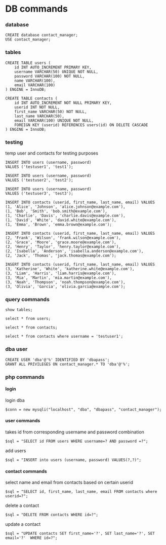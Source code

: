 # DB commands

### database
```
CREATE database contact_manager;
USE contact_manager;
```

### tables
```
CREATE TABLE users (
    id INT AUTO_INCREMENT PRIMARY KEY,
    username VARCHAR(50) UNIQUE NOT NULL,
    password VARCHAR(100) NOT NULL,
    name VARCHAR(100),
    email VARCHAR(100)
) ENGINE = InnoDB;

CREATE TABLE contacts (
    id INT AUTO_INCREMENT NOT NULL PRIMARY KEY,
    userid INT NOT NULL,
    first_name VARCHAR(50) NOT NULL,
    last_name VARCHAR(50),
    email VARCHAR(100) UNIQUE NOT NULL,
    FOREIGN KEY (userid) REFERENCES users(id) ON DELETE CASCADE
) ENGINE = InnoDB;
```

### testing
temp user and contacts for testing purposes
```
INSERT INTO users (username, password) 
VALUES ('testuser1', 'test1');

INSERT INTO users (username, password) 
VALUES ('testuser2', 'test2');

INSERT INTO users (username, password) 
VALUES ('testuser3', 'test3');
```
```
INSERT INTO contacts (userid, first_name, last_name, email) VALUES
(1, 'Alice', 'Johnson', 'alice.johnson@example.com'),
(1, 'Bob', 'Smith', 'bob.smith@example.com'),
(1, 'Charlie', 'Davis', 'charlie.davis@example.com'),
(1, 'David', 'White', 'david.white@example.com'),
(1, 'Emma', 'Brown', 'emma.brown@example.com');

INSERT INTO contacts (userid, first_name, last_name, email) VALUES
(2, 'Frank', 'Wilson', 'frank.wilson@example.com'),
(2, 'Grace', 'Moore', 'grace.moore@example.com'),
(2, 'Henry', 'Taylor', 'henry.taylor@example.com'),
(2, 'Isabella', 'Anderson', 'isabella.anderson@example.com'),
(2, 'Jack', 'Thomas', 'jack.thomas@example.com');

INSERT INTO contacts (userid, first_name, last_name, email) VALUES
(3, 'Katherine', 'White', 'katherine.white@example.com'),
(3, 'Liam', 'Harris', 'liam.harris@example.com'),
(3, 'Mia', 'Martin', 'mia.martin@example.com'),
(3, 'Noah', 'Thompson', 'noah.thompson@example.com'),
(3, 'Olivia', 'Garcia', 'olivia.garcia@example.com');
```

### query commands
```
show tables;
```
```
select * from users;
```
```
select * from contacts;
```
```
select * from contacts where username = 'testuser1';
```

### dba user
```
CREATE USER 'dba'@'%' IDENTIFIED BY 'dbapass';
GRANT ALL PRIVILEGES ON contact_manager.* TO 'dba'@'%';
```

### php commands
#### login
login dba
```
$conn = new mysqli("localhost", "dba", "dbapass", "contact_manager");
```
#### user commands
takes id from corresponding username and password combination
```
$sql = "SELECT id FROM users WHERE username=? AND password =?";
```
add users
```
$sql = "INSERT into users (username, password) VALUES(?,?)";
```
#### contact commands
select name and email from contacts based on certain userid
```
$sql = "SELECT id, first_name, last_name, email FROM contacts where userid=?";
```
delete a contact
```
$sql = "DELETE FROM contacts WHERE id=?";
```
update a contact
```
$sql = "UPDATE contacts SET first_name='?', SET last_name='?', SET email='?'  WHERE id=?";
```
